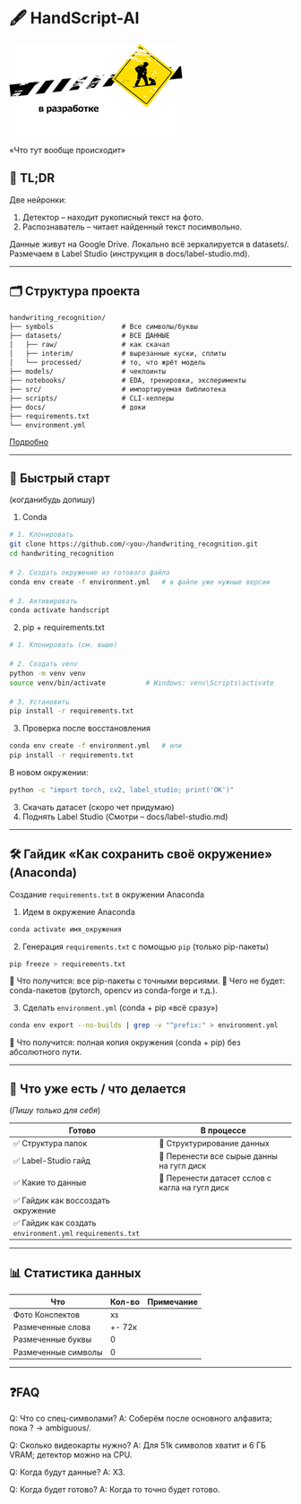 # 🖋️ HandScript-AI

![schema](docs\assets\images.png)


«Что тут вообще происходит»
## 📌 TL;DR
Две нейронки:
1. Детектор – находит рукописный текст на фото.
2. Распознаватель – читает найденный текст посимвольно.

Данные живут на Google Drive.
Локально всё зеркалируется в datasets/.
Размечаем в Label Studio (инструкция в docs/label-studio.md).
___

## 🗂️ Структура проекта
```
handwriting_recognition/
├── symbols                 # Все символы/буквы
├── datasets/               # ВСЕ ДАННЫЕ
│   ├── raw/                # как скачал
│   ├── interim/            # вырезанные куски, сплиты
│   └── processed/          # то, что жрёт модель
├── models/                 # чекпоинты
├── notebooks/              # EDA, тренировки, эксперименты
├── src/                    # импортируемая библиотека
├── scripts/                # CLI-хелперы
├── docs/                   # доки
├── requirements.txt
└── environment.yml
```
[Подробно](docs/Description_data_structure.md)
___

## 🚀 Быстрый старт

(когданибудь допишу)

1. Conda
``` bash
# 1. Клонировать
git clone https://github.com/<you>/handwriting_recognition.git
cd handwriting_recognition

# 2. Создать окружение из готового файла
conda env create -f environment.yml   # в файле уже нужные версии

# 3. Активировать
conda activate handscript
```

2. pip + requirements.txt
``` bash
# 1. Клонировать (см. выше)

# 2. Создать venv
python -m venv venv
source venv/bin/activate          # Windows: venv\Scripts\activate

# 3. Установить
pip install -r requirements.txt
```

3. Проверка после восстановления
``` bash
conda env create -f environment.yml   # или
pip install -r requirements.txt
``` 
В новом окружении:
``` bash
python -c "import torch, cv2, label_studio; print('OK')"
``` 

3. Скачать датасет 
(скоро чет придумаю)
4. Поднять Label Studio
(Смотри – docs/label-studio.md)

---

## 🛠️ Гайдик «Как сохранить своё окружение» (Anaconda)
Создание `requirements.txt` в окружении Anaconda

1. Идем в окружение Anaconda
``` bash
conda activate имя_окружения
```

2. Генерация `requirements.txt` с помощью `pip` (только pip-пакеты)
``` bash
pip freeze > requirements.txt
```

🔸 Что получится: все pip-пакеты с точными версиями.
🔸 Чего не будет: conda-пакетов (pytorch, opencv из conda-forge и т.д.).

3. Сделать `environment.yml` (conda + pip «всё сразу»)

``` bash
conda env export --no-builds | grep -v "^prefix:" > environment.yml
```
🔸 Что получится: полная копия окружения (conda + pip) без абсолютного пути.

---

## 🎯 Что уже есть / что делается
(*Пишу только для себя*)

|       Готово       |       В процессе       |
|--------------------|------------------------|
| ✅ Структура папок | 🔲 Структурирование данных |
| ✅ Label-Studio гайд | 🔲 Перенести все сырые данны на гугл диск |
| ✅ Какие то данные | 🔲 Перенести датасет сслов с кагла на гугл диск | 
| ✅ Гайдик как воссоздать окружение |
| ✅ Гайдик как создать `environment.yml` `requirements.txt` |


___

## 📊 Статистика данных
|     Что     |  Кол-во  |  Примечание  |
|-------------|----------|--------------|
| Фото Конспектов | хз | |
| Размеченные слова | +- 72к | |
| Размеченные буквы | 0 |  |
| Размеченные символы | 0 |  |

___

## ❓FAQ
Q: Что со спец-символами?
A: Соберём после основного алфавита; пока ? → ambiguous/.

Q: Сколько видеокарты нужно?
A: Для 51k символов хватит и 6 ГБ VRAM; детектор можно на CPU.

Q: Когда будут данные?
A: ХЗ.

Q: Когда будет готово?
A: Когда то точно будет готово.
